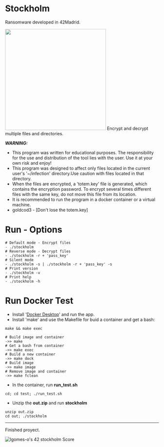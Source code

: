 # Stockholm
Ransomware developed in 42Madrid.

<img src='https://media.giphy.com/media/damUMYvgrroqw2hxSu/giphy.gif' width=330 heigth= 330/>
Encrypt and decrypt multiple files and directories.

***WARNING:***
- This program was written for educational purposes. The responsibility for the use and distribution of the tool lies with the user. Use it at your own risk and enjoy! 
- This program was designed to affect only files located in the current user's '~/infection' directory.Use caution with files located in that directory.
- When the files are encrypted, a 'totem.key' file is generated, which contains the encryption password. To encrypt several times different files with the same key, do not move this file from its location.
- It is recommended to run the program in a docker container or a virtual machine.
- goldcod3 - [Don't lose the totem.key]

# Run - Options
```
# Default mode - Encrypt files
- ./stockholm 
# Reverse mode - Decrypt files
- ./stockholm -r + 'pass_key'
# Silent mode
- ./stockholm -s | ./stockholm -r + 'pass_key' -s
# Print version
- ./stockholm -v
# Print help
- ./stockholm -h
```
# Run Docker Test
- Install '[Docker Desktop](https://www.docker.com/products/docker-desktop/)' and run the app.
- Install 'make' and use the Makefile for buid a container and get a bash:
```
make && make exec
```
```
# Build image and container
->> make
# Get a bash from container
->> make exec
# Build a new container
->> make dock
# Build image
->> make image
# Remove image and container
->> make fclean
```
- In the container, run **run_test.sh**
```
cd; cd test; ./run_test.sh
```
- Unzip the **out.zip** and run **stockholm**
```
unzip out.zip 
cd out; ./stockholm
```

---
Finished proyect.

![lgomes-o's 42 stockholm Score](https://badge42.vercel.app/api/v2/cl4osmqtg006109jvtxcd7k3u/project/2669379)
